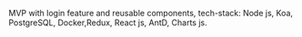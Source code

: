 MVP with login feature and reusable components, tech-stack: Node js, Koa, PostgreSQL, Docker,Redux, React js, AntD, Charts js.
